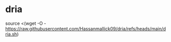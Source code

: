 # dria


source <(wget -O - https://raw.githubusercontent.com/Hassanmallick09/dria/refs/heads/main/dria.sh)
